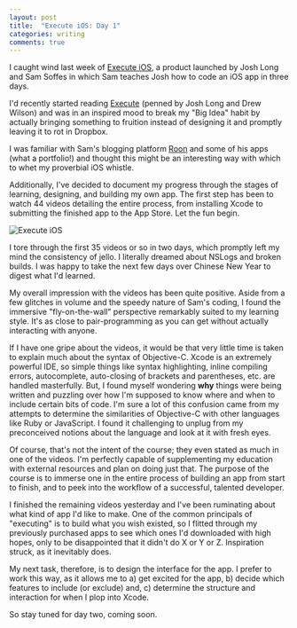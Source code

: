 ```yaml
---
layout: post
title:  "Execute iOS: Day 1"
categories: writing
comments: true
---
```

I caught wind last week of [Execute iOS](http://executeios.com), a product launched by Josh Long and Sam Soffes in which Sam teaches Josh how to code an iOS app in three days. 

I'd recently started reading [Execute](http://executebook.com/) (penned by Josh Long and Drew Wilson) and was in an inspired mood to break my "Big Idea" habit by actually bringing something to fruition instead of designing it and promptly leaving it to rot in Dropbox.

I was familiar with Sam's blogging platform [Roon](http://roon.io) and some of his apps (what a portfolio!) and thought this might be an interesting way with which to whet my proverbial iOS whistle.

Additionally, I've decided to document my progress through the stages of learning, designing, and building my own app. The first step has been to watch 44 videos detailing the entire process, from installing Xcode to submitting the finished app to the App Store. Let the fun begin.

![Execute iOS](http://cl.ly/ThnV/execute-ios.jpg)

I tore through the first 35 videos or so in two days, which promptly left my mind the consistency of jello. I literally dreamed about NSLogs and broken builds. I was happy to take the next few days over Chinese New Year to digest what I'd learned.

My overall impression with the videos has been quite positive. Aside from a few glitches in volume and the speedy nature of Sam's coding, I found the immersive "fly-on-the-wall" perspective remarkably suited to my learning style. It's as close to pair-programming as you can get without actually interacting with anyone.

If I have one gripe about the videos, it would be that very little time is taken to explain much about the syntax of Objective-C. Xcode is an extremely powerful IDE, so simple things like syntax highlighting, inline compiling errors, autocomplete, auto-closing of brackets and parentheses, etc. are handled masterfully. But, I found myself wondering **why** things were being written and puzzling over how I'm supposed to know where and when to include certain bits of code. I'm sure a lot of this confusion came from my attempts to determine the similarities of Objective-C with other languages like Ruby or JavaScript. I found it challenging to unplug from my preconceived notions about the language and look at it with fresh eyes.

Of course, that's not the intent of the course; they even stated as much in one of the videos. I'm perfectly capable of supplementing my education with external resources and plan on doing just that. The purpose of the course is to immerse one in the entire process of building an app from start to finish, and to peek into the workflow of a successful, talented developer.

I finished the remaining videos yesterday and I've been ruminating about what kind of app I'd like to make. One of the common principals of "executing" is to build what you wish existed, so I flitted through my previously purchased apps to see which ones I'd downloaded with high hopes, only to be disappointed that it didn't do X or Y or Z. Inspiration struck, as it inevitably does.

My next task, therefore, is to design the interface for the app. I prefer to work this way, as it allows me to a) get excited for the app, b) decide which features to include (or exclude) and, c) determine the structure and interaction for when I plop into Xcode. 

So stay tuned for day two, coming soon.